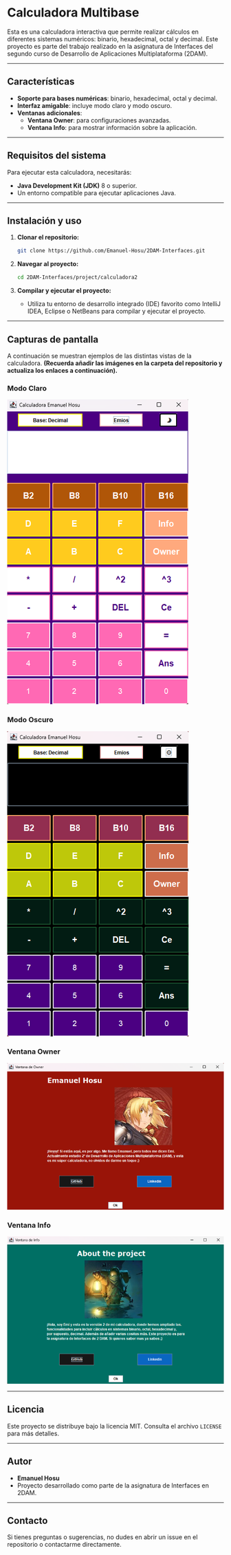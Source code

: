# Calculadora Multibase

Esta es una calculadora interactiva que permite realizar cálculos en diferentes sistemas numéricos: binario, hexadecimal, octal y decimal. Este proyecto es parte del trabajo realizado en la asignatura de Interfaces del segundo curso de Desarrollo de Aplicaciones Multiplataforma (2DAM).

---

## Características

- **Soporte para bases numéricas**: binario, hexadecimal, octal y decimal.
- **Interfaz amigable**: incluye modo claro y modo oscuro.
- **Ventanas adicionales**:
  - **Ventana Owner**: para configuraciones avanzadas.
  - **Ventana Info**: para mostrar información sobre la aplicación.

---

## Requisitos del sistema

Para ejecutar esta calculadora, necesitarás:

- **Java Development Kit (JDK)** 8 o superior.
- Un entorno compatible para ejecutar aplicaciones Java.

---

## Instalación y uso

1. **Clonar el repositorio:**
   ```bash
   git clone https://github.com/Emanuel-Hosu/2DAM-Interfaces.git
   ```

2. **Navegar al proyecto:**
   ```bash
   cd 2DAM-Interfaces/project/calculadora2
   ```

3. **Compilar y ejecutar el proyecto:**
   - Utiliza tu entorno de desarrollo integrado (IDE) favorito como IntelliJ IDEA, Eclipse o NetBeans para compilar y ejecutar el proyecto.

---

## Capturas de pantalla

A continuación se muestran ejemplos de las distintas vistas de la calculadora. **(Recuerda añadir las imágenes en la carpeta del repositorio y actualiza los enlaces a continuación).**

### Modo Claro
![Modo Claro](https://github.com/Emanuel-Hosu/2DAM-Interfaces/blob/main/project/calculadora2/img-Calculadora2/claro1.png)

### Modo Oscuro
![Modo Oscuro](https://github.com/Emanuel-Hosu/2DAM-Interfaces/blob/main/project/calculadora2/img-Calculadora2/oscuro1.png)

### Ventana Owner
![Ventana Owner](https://github.com/Emanuel-Hosu/2DAM-Interfaces/blob/main/project/calculadora2/img-Calculadora2/owner.png)

### Ventana Info
![Ventana Info](https://github.com/Emanuel-Hosu/2DAM-Interfaces/blob/main/project/calculadora2/img-Calculadora2/info.png)

---

## Licencia

Este proyecto se distribuye bajo la licencia MIT. Consulta el archivo `LICENSE` para más detalles.

---

## Autor

- **Emanuel Hosu**
- Proyecto desarrollado como parte de la asignatura de Interfaces en 2DAM.

---

## Contacto

Si tienes preguntas o sugerencias, no dudes en abrir un issue en el repositorio o contactarme directamente.

